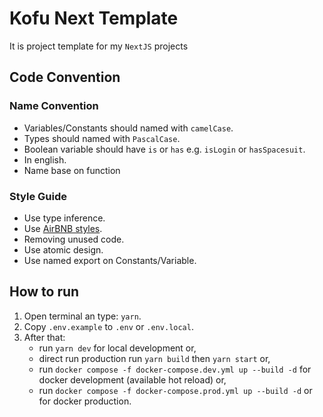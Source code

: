 # Kofu Next Template

It is project template for my `NextJS` projects

## Code Convention

### Name Convention

- Variables/Constants should named with `camelCase`.
- Types should named with `PascalCase`.
- Boolean variable should have `is` or `has` e.g. `isLogin` or `hasSpacesuit`.
- In english.
- Name base on function

### Style Guide

- Use type inference.
- Use [AirBNB styles](https://github.com/airbnb/javascript).
- Removing unused code.
- Use atomic design.
- Use named export on Constants/Variable.

## How to run

1. Open terminal an type: `yarn`.
2. Copy `.env.example` to `.env` or `.env.local`.
3. After that:
   - run `yarn dev` for local development or,
   - direct run production run `yarn build` then `yarn start` or,
   - run `docker compose -f docker-compose.dev.yml up --build -d` for docker development (available hot reload) or,
   - run `docker compose -f docker-compose.prod.yml up --build -d` or for docker production.
